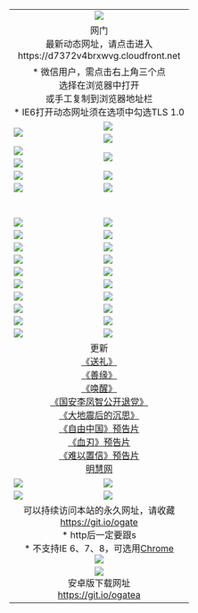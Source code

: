 ﻿<table>
  <tr></tr>
  <tr><td colspan=2 align=center><img src="https://cloud.githubusercontent.com/assets/11880933/13434984/f430fae2-e012-11e5-814f-c2df1e82b247.jpg" /></td></tr>
  <tr><td colspan=2 align=center>网门<br>最新动态网址，请点击进入
<br>https://d7372v4brxwvg.cloudfront.net
    </td>
  </tr>
  <tr>
    <td colspan=2 align=center>* 微信用户，需点击右上角三个点<br>选择在浏览器中打开<br>或手工复制到浏览器地址栏
    <br>* IE6打开动态网址须在选项中勾选TLS 1.0</td>
  </tr>
  <tr>
    <td rowspan=2><a href="https://d7372v4brxwvg.cloudfront.net/ogUP.aspx?name=11DKC.mp4&list=11DKC" target="_blank"><img src="https://d7372v4brxwvg.cloudfront.net/Up/11DKC1.jpg" /></a></td> 
    <td><div><a href="https://d7372v4brxwvg.cloudfront.net/ogUP.aspx?name=LRWS.mp4&list=LRWS" target="_blank"><img src="https://d7372v4brxwvg.cloudfront.net/Up/LRWS.jpg" /></a></td>
   </tr>
  <tr>
    <td><a href="https://d7372v4brxwvg.cloudfront.net/ogNiceVedio.aspx" target="_blank"><img src="https://d7372v4brxwvg.cloudfront.net/Up/11TGKDY.jpg" /></a></td>
  </tr>
  <tr>
    <td><a href="https://d7372v4brxwvg.cloudfront.net/ogUP.aspx?name=JQR.mp4&count=2" target="_blank"><img src="https://d7372v4brxwvg.cloudfront.net/Up/JQR.jpg" /></a></td>   
    <td rowspan=2><a href="https://d7372v4brxwvg.cloudfront.net/ogUP.aspx?name=JP.mp4&count=9" target="_blank"><img src="https://d7372v4brxwvg.cloudfront.net/Up/JP.jpg" /></td>
  </tr>
  <tr>
    <td><a href="https://d7372v4brxwvg.cloudfront.net/ogUP.aspx?name=WH.mp4" target="_blank"><img src="https://d7372v4brxwvg.cloudfront.net/Up/WH.jpg" /></a></td>
  </tr>
  <tr>
    <td><a href="https://d7372v4brxwvg.cloudfront.net/ogUP.aspx?name=SSZJ.mp4&list=SSZJ" target="_blank"><img src="https://d7372v4brxwvg.cloudfront.net/Up/SSZJ.jpg" /></a></td>
    <td><a href="https://d7372v4brxwvg.cloudfront.net/ogUP.aspx?name=1XQK.mp4&count=13" target="_blank"><img src="https://d7372v4brxwvg.cloudfront.net/Up/1XQK.jpg" /></a</td>
  </tr>
  <tr>
    <td><a href="https://d7372v4brxwvg.cloudfront.net/ogUP.aspx?name=ZY.mp4&count=2015|16" target="_blank"><img src="https://d7372v4brxwvg.cloudfront.net/Up/ZY.jpg" /></a</td>
    <td><a href="https://d7372v4brxwvg.cloudfront.net/ogUP.aspx?name=XTFY.mp4&count=B|2,A|24" target="_blank"><img src="https://d7372v4brxwvg.cloudfront.net/Up/XTFY.jpg" /></a></td>
  </tr>
  <tr height="40">
  </tr>
  <tr>
    <td><a href="https://d7372v4brxwvg.cloudfront.net/ogUP.aspx?name=4SQQ.mp4&list=4SQQ" target="_blank"><img src="https://d7372v4brxwvg.cloudfront.net/Up/4SQQ0.jpg"/></a></td>
    <td><a href="https://d7372v4brxwvg.cloudfront.net/ogUP.aspx?name=4SHQ.mp4&list=4SHQ" target="_blank"><img src="https://d7372v4brxwvg.cloudfront.net/Up/4SHQ0.jpg"/></a></td>
  </tr>
  <tr>
    <td><a href="https://d7372v4brxwvg.cloudfront.net/ogUP.aspx?name=4SZG.mp4&list=4SZG" target="_blank"><img src="https://d7372v4brxwvg.cloudfront.net/Up/4SZG0.jpg"/></a></td>
    <td><a href="https://d7372v4brxwvg.cloudfront.net/ogUP.aspx?name=4SDJ.mp4&list=4SDJ" target="_blank"><img src="https://d7372v4brxwvg.cloudfront.net/Up/4SDJ0.jpg"/></a></td>
  </tr>
  <tr>
    <td><a href="https://d7372v4brxwvg.cloudfront.net/ogUP.aspx?name=4SGX.mp4&list=4SGX" target="_blank"><img src="https://d7372v4brxwvg.cloudfront.net/Up/4SGX0.jpg"/></a></td>
    <td><a href="https://d7372v4brxwvg.cloudfront.net/ogUP.aspx?name=4SHD.mp4&list=4SHD" target="_blank"><img src="https://d7372v4brxwvg.cloudfront.net/Up/4SHD0.jpg"/></a></td>
  </tr>
  <tr>
    <td><a href="https://d7372v4brxwvg.cloudfront.net/ogUP.aspx?name=4CTX.mp4&list=4CTX" target="_blank"><img src="https://d7372v4brxwvg.cloudfront.net/Up/4CTX0.jpg"/></a></td>
    <td><a href="https://d7372v4brxwvg.cloudfront.net/ogUP.aspx?name=4CWZ.mp4&list=4CWZ" target="_blank"><img src="https://d7372v4brxwvg.cloudfront.net/Up/4CWZ0.jpg"/></a></td>
  </tr>
  <tr>
    <td><a href="https://d7372v4brxwvg.cloudfront.net/onUP.aspx?name=https://d1lqqjldbsh7xo.cloudfront.net/" target="_blank"><img src="https://d7372v4brxwvg.cloudfront.net/Up/0DTW.jpg"/></a></td>
    <td><a href="https://d7372v4brxwvg.cloudfront.net/onUP.aspx?name=https://d240ns8up8earz.cloudfront.net/acenter/" target="_blank"><img src="https://d7372v4brxwvg.cloudfront.net/Up/0TDW.jpg" /></a></td>
  </tr>
  <tr>
    <td><a href="https://d7372v4brxwvg.cloudfront.net/onUP.aspx?name=https://d4508d6vomz2p.cloudfront.net/gb/nsc413.htm" target="_blank"><img src="https://d7372v4brxwvg.cloudfront.net/Up/0DJY.jpg" /></a></td>
    <td><a href="https://d7372v4brxwvg.cloudfront.net/onUP.aspx?name=https://dilo7bqpjb57y.cloudfront.net/xtr/gb/prog204.html" target="_blank"><img src="https://d7372v4brxwvg.cloudfront.net/Up/0XTR.jpg" /></a></td>
  </tr>
  <tr>
    <td><a href="https://d7372v4brxwvg.cloudfront.net/onUP.aspx?name=https://d3aj00iefsmfgc.cloudfront.net/" target="_blank"><img src="https://d7372v4brxwvg.cloudfront.net/Up/0MHW.jpg" /></a></td>
    <td><a href="https://d7372v4brxwvg.cloudfront.net/onUP.aspx?name=https://d20wz7qt14x5d2.cloudfront.net/" target="_blank"><img src="https://d7372v4brxwvg.cloudfront.net/Up/0ZJW.jpg" /></a></td>
  </tr>
  <tr>
    <td><a href="https://d7372v4brxwvg.cloudfront.net/ogUP.aspx?name=0FG.zip" target="_blank"><img src="https://d7372v4brxwvg.cloudfront.net/Up/0FG.jpg" /></a></td>
    <td><a href="https://d7372v4brxwvg.cloudfront.net/ogUP.aspx?name=0FGA.apk" target="_blank"><img src="https://d7372v4brxwvg.cloudfront.net/Up/0FGA.jpg" /></a></td>
  </tr>
  <tr>
    <td><a href="https://d7372v4brxwvg.cloudfront.net/ogUP.aspx?name=0U.zip" target="_blank"><img src="https://d7372v4brxwvg.cloudfront.net/Up/0U.jpg" /></a></td>
    <td><a href="https://d7372v4brxwvg.cloudfront.net/ogUP.aspx?name=0UA.apk" target="_blank"><img src="https://d7372v4brxwvg.cloudfront.net/Up/0UA.jpg" /></a></td>
  </tr>
  <tr>
    <td><a href="https://d7372v4brxwvg.cloudfront.net/ogUP.aspx?name=0iPPOTV.zip" target="_blank"><img src="https://d7372v4brxwvg.cloudfront.net/Up/0iPPOTV.jpg" /></a></td>
    <td><a href="https://d7372v4brxwvg.cloudfront.net/ogUP.aspx?name=0iNTD.apk" target="_blank"><img src="https://d7372v4brxwvg.cloudfront.net/Up/0iNTD.jpg" /></a></td>
  </tr>
  <tr>
    <td colspan=2 align=center>更新<br>
      <a href="https://d7372v4brxwvg.cloudfront.net/ogUP.aspx?name=4ESL.mp4" target="_blank">《送礼》</a><br>
      <a href="https://d7372v4brxwvg.cloudfront.net/ogUP.aspx?name=4ESY.mp4" target="_blank">《善缘》</a><br>
      <a href="https://d7372v4brxwvg.cloudfront.net/ogUP.aspx?name=4EHX.mp4" target="_blank">《唤醒》</a><br>
      <a href="https://d7372v4brxwvg.cloudfront.net/ogUP.aspx?name=4LFZ.mp4" target="_blank">《国安李凤智公开退党》</a><br>
      <a href="https://d7372v4brxwvg.cloudfront.net/ogUP.aspx?name=4DDZHDCS.mp4" target="_blank">《大地震后的沉思》</a><br>
      <a href="https://d7372v4brxwvg.cloudfront.net/ogUP.aspx?name=11ZYZG0.mp4" target="_blank">《自由中国》预告片</a><br>
      <a href="https://d7372v4brxwvg.cloudfront.net/ogUP.aspx?name=11XR.mp4" target="_blank">《血刃》预告片</a><br>
      <a href="https://d7372v4brxwvg.cloudfront.net/ogUP.aspx?name=11NYZX.mp4&count=2" target="_blank">《难以置信》预告片</a><br>
      <a href="https://d7372v4brxwvg.cloudfront.net/onUP.aspx?name=https://www.minghui.org/" target="_blank">明慧网</a></td>
    </td>
  </tr>
  <tr>
    <td><a href="https://d7372v4brxwvg.cloudfront.net/ogNice.aspx" target="_blank"><img src="https://d7372v4brxwvg.cloudfront.net/Up/0WCYY.jpg" /></a></td>
    <td><a href="https://d7372v4brxwvg.cloudfront.net/onCO.aspx?ob=600事物&op=增删改&args=WH1~%23类型6新闻%7c%23类型6评论&mode=" target="_blank"><img src="https://d7372v4brxwvg.cloudfront.net/Up/0WZTT.jpg" /></a></td> 
  </tr>
  <tr>
    <td><a href="https://d7372v4brxwvg.cloudfront.net/ogDY.aspx" target="_blank"><img src="https://d7372v4brxwvg.cloudfront.net/Up/0FK.jpg" /></a></td>
    <td><a href="https://d7372v4brxwvg.cloudfront.net/ogST.aspx" target="_blank"><img src="https://d7372v4brxwvg.cloudfront.net/Up/0ST.jpg" /></a></td> 
  </tr>
  <tr>
    <td colspan=2 align=center>可以持续访问本站的永久网址，请收藏<br/><a href="https://git.io/ogate" target="_blank">https://git.io/ogate</a><br/>* http后一定要跟s<br/>* 不支持IE 6、7、8，可选用<a href="https://d7372v4brxwvg.cloudfront.net/ogUP.aspx?name=0ChromePortable.zip">Chrome</a><br/><a href="https://d7372v4brxwvg.cloudfront.net/Up/0WMGDL2.png" target="_blank"><img src="https://d7372v4brxwvg.cloudfront.net/Up/0WMGD2.png"/></a></td>
  </tr>
  <tr>
    <td colspan=2 align=center><a href="https://d7372v4brxwvg.cloudfront.net/ogUP.aspx?name=0oGate.apk" target="_blank"><img src="https://cloud.githubusercontent.com/assets/11880933/13720399/75e143ee-e842-11e5-9f0a-1421f423c80f.jpg" /></a><br>安卓版下载网址<br><a href="https://git.io/ogatea">https://git.io/ogatea</a></td>
  </tr>
  <!--tr>
    <td colspan=2 align=center>可能失效的动态网址
    </td>
  </tr-->
</table>
